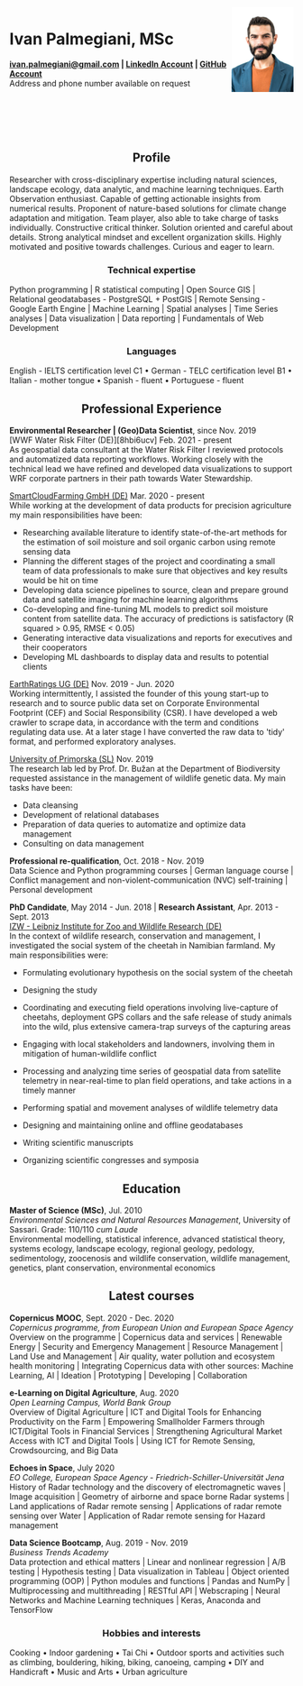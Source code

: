 <img id="topright" src="Pic_CV_450x600.jpg" alt="My_Pic" style="float: right;" width=110 height=150/>

<h1> Ivan Palmegiani, MSc </h1>

**<ivan.palmegiani@gmail.com> | [LinkedIn Account][2d6409ca]  |  [GitHub Account][e3281462]**   
Address and phone number available on request


  [2d6409ca]: https://www.linkedin.com/in/ivan-palmegiani-13a4a15b/ "My_LinkedIn"
  [e3281462]: https://github.com/IvanPalm "My_GitHub"

<br/><br/>
<br/><br/>

<center><h2> Profile </h2></center>
Researcher with cross-disciplinary expertise including natural sciences, landscape ecology, data analytic, and machine learning techniques. Earth Observation enthusiast. Capable of getting actionable insights from numerical results. Proponent of nature-based solutions for climate change adaptation and mitigation. Team player, also able to take charge of tasks individually. Constructive critical thinker. Solution oriented and careful about details. Strong analytical mindset and excellent organization skills. Highly motivated and positive towards challenges. Curious and eager to learn.

<center><h3> Technical expertise </h3></center>
Python programming |  R statistical computing | Open Source GIS | Relational geodatabases - PostgreSQL + PostGIS | Remote Sensing - Google Earth Engine | Machine Learning | Spatial analyses | Time Series analyses | Data visualization | Data reporting |  Fundamentals of Web Development

<center><h3> Languages </h3></center>
English - IELTS certification level C1 • German - TELC certification level B1 • Italian - mother tongue • Spanish - fluent • Portuguese - fluent

<center><h2> Professional Experience </h2></center>

**Environmental Researcher | (Geo)Data Scientist**, since Nov. 2019    
[WWF Water Risk Filter (DE)][8hbi6ucv] Feb. 2021 - present  
As geospatial data consultant at the Water Risk Filter I reviewed protocols and automatized data reporting workflows. Working closely with the technical lead we have refined and developed data visualizations to support WRF corporate partners in their path towards Water Stewardship.  

[SmartCloudFarming GmbH (DE)][2dg5i84s] Mar. 2020 - present  
While working at the development of data products for precision agriculture my main responsibilities have been:
- Researching available literature to identify state-of-the-art methods for the estimation of soil moisture and soil organic carbon using remote sensing data
- Planning the different stages of the project and coordinating a small team of data professionals to make sure that objectives and key results would be hit on time
- Developing data science pipelines to source, clean and prepare ground data and satellite imaging for machine learning algorithms
- Co-developing and fine-tuning ML models to predict soil moisture content from satellite data. The accuracy of predictions is satisfactory (R squared > 0.95, RMSE < 0.05)
- Generating interactive data visualizations and reports for executives and their cooperators
- Developing ML dashboards to display data and results to potential clients  

[EarthRatings UG (DE)][sf46gh40] Nov. 2019 - Jun. 2020   
Working intermittently, I assisted the founder of this young start-up to research and to source public data set on Corporate Environmental Footprint (CEF) and Social Responsibility (CSR). I have developed a web crawler to scrape data, in accordance with the term and conditions regulating data use. At a later stage I have converted the raw data to 'tidy' format, and performed exploratory analyses.

[University of Primorska (SL)][bv7kewda]  Nov. 2019  
The  research lab led by Prof. Dr. Bužan at the Department of Biodiversity requested assistance in the management of wildlife genetic data. My main tasks have been:
- Data cleansing
- Development of relational databases
- Preparation of data queries to automatize and optimize data management
- Consulting on data management

**Professional re-qualification**, Oct. 2018 - Nov. 2019  
Data Science and Python programming courses | German language course | Conflict management and non-violent-communication (NVC) self-training | Personal development

**PhD Candidate**, May 2014 - Jun. 2018 | **Research Assistant**, Apr. 2013 - Sept. 2013  
[IZW - Leibniz Institute for Zoo and Wildlife Research (DE)][bb58fb82]  
In the context of wildlife research, conservation and management, I investigated the social system of the cheetah in Namibian farmland. My main responsibilities were:
- Formulating evolutionary hypothesis on the social system of the cheetah
- Designing the study
- Coordinating and executing field operations involving live-capture of cheetahs, deployment GPS collars and the safe release of study animals into the wild, plus extensive camera-trap surveys of the capturing areas
- Engaging with local stakeholders and landowners, involving them in mitigation of human-wildlife conflict
- Processing and analyzing time series of geospatial data from satellite telemetry in near-real-time to plan field operations, and take actions in a timely manner
- Performing spatial and movement analyses of wildlife telemetry data
- Designing and maintaining online and offline geodatabases
- Writing scientific manuscripts
- Organizing scientific congresses and symposia


  [2dg5i84s]: https://smartcloudfarming.com/ "SCF"
  [sf46gh40]: https://www.earthratings.com/ "ERs"
  [bv7kewda]: https://www.famnit.upr.si/en/about-faculty/staff/elena.buzan/ "UniPRIS"
  [bb58fb82]: http://www.izw-berlin.de/welcome.html "IZW"

<center><h2> Education </h2></center>

**Master of Science (MSc)**, Jul. 2010  
*Environmental Sciences and Natural Resources Management*, University of Sassari. Grade: 110/110 *cum Laude*  
Environmental modelling, statistical inference, advanced statistical theory, systems ecology, landscape ecology, regional geology, pedology, sedimentology, zoocenosis and wildlife conservation, wildlife management, genetics, plant conservation, environmental economics

<center><h2> Latest courses </h2></center>

**Copernicus MOOC**, Sept. 2020 - Dec. 2020  
*Copernicus programme, from European Union and European Space Agency*  
Overview on the programme | Copernicus data and services | Renewable Energy | Security and Emergency Management | Resource Management | Land Use and Management | Air quality, water pollution and ecosystem health monitoring | Integrating Copernicus data with other sources: Machine Learning, AI | Ideation | Prototyping | Developing | Collaboration  

**e-Learning on Digital Agriculture**, Aug. 2020  
*Open Learning Campus, World Bank Group*  
Overview of Digital Agriculture | ICT and Digital Tools for Enhancing Productivity on the Farm | Empowering Smallholder Farmers through ICT/Digital Tools in Financial Services | Strengthening Agricultural Market Access with ICT and Digital Tools | Using ICT for Remote Sensing, Crowdsourcing, and Big Data

**Echoes in Space**, July 2020  
*EO College, European Space Agency - Friedrich-Schiller-Universität Jena*  
History of Radar technology and the discovery of electromagnetic waves | Image acquisition | Geometry of airborne and space borne Radar systems | Land applications of Radar remote sensing | Applications of radar remote sensing over Water | Application of Radar remote sensing for Hazard management

**Data Science Bootcamp**, Aug. 2019 - Nov. 2019   
*Business Trends Academy*  
Data protection and ethical matters | Linear and nonlinear regression | A/B testing | Hypothesis testing | Data visualization in Tableau | Object oriented programming (OOP) | Python modules and functions | Pandas and NumPy | Multiprocessing and multithreading | RESTful API | Webscraping | Neural Networks and Machine Learning techniques | Keras, Anaconda and TensorFlow

<center><h3> Hobbies and interests </h3></center>  
Cooking • Indoor gardening • Tai Chi • Outdoor sports and activities such as climbing, bouldering, hiking, biking, canoeing, camping • DIY and Handicraft • Music and Arts • Urban agriculture
